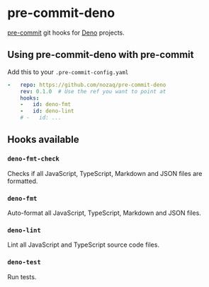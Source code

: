 # pre-commit-deno

[pre-commit](https://pre-commit.com/) git hooks for [Deno](https://deno.land/) projects.

## Using pre-commit-deno with pre-commit

Add this to your `.pre-commit-config.yaml`

```yaml
-   repo: https://github.com/nozaq/pre-commit-deno
    rev: 0.1.0  # Use the ref you want to point at
    hooks:
    -   id: deno-fmt
    -   id: deno-lint
    # -   id: ...
```

## Hooks available

### `deno-fmt-check`

Checks if all JavaScript, TypeScript, Markdown and JSON files are formatted.

### `deno-fmt`

Auto-format all JavaScript, TypeScript, Markdown and JSON files.

### `deno-lint`

Lint all JavaScript and TypeScript source code files.

### `deno-test`

Run tests.
